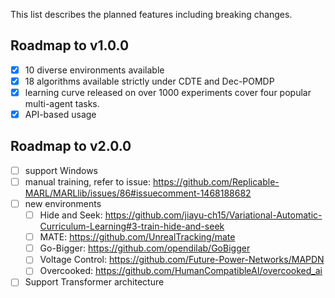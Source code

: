 This list describes the planned features including breaking changes.

## Roadmap to v1.0.0
- [x] 10 diverse environments available
- [x] 18 algorithms available strictly under CDTE and Dec-POMDP
- [x] learning curve released on over 1000 experiments cover four popular multi-agent tasks.
- [x] API-based usage

## Roadmap to v2.0.0
- [ ] support Windows
- [ ] manual training, refer to issue: https://github.com/Replicable-MARL/MARLlib/issues/86#issuecomment-1468188682
- [ ] new environments
  - [ ] Hide and Seek: https://github.com/jiayu-ch15/Variational-Automatic-Curriculum-Learning#3-train-hide-and-seek
  - [ ] MATE: https://github.com/UnrealTracking/mate
  - [ ] Go-Bigger: https://github.com/opendilab/GoBigger
  - [ ] Voltage Control: https://github.com/Future-Power-Networks/MAPDN
  - [ ] Overcooked: https://github.com/HumanCompatibleAI/overcooked_ai
- [ ] Support Transformer architecture
